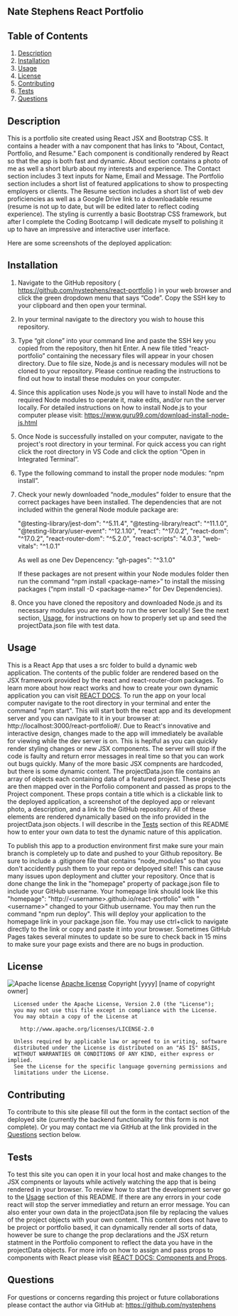 ## Nate Stephens React Portfolio

## Table of Contents
1. [Description](#description)
2. [Installation](#installation)
3. [Usage](#usage)
4. [License](#license)
5. [Contributing](#contributing)
6. [Tests](#tests)
7. [Questions](#questions)

## Description
This is a portfolio site created using React JSX and Bootstrap CSS. It contains a header with a nav component that has links to "About,  Contact, Portfolio, and Resume."  Each component is conditionally rendered by React so that the app is both fast and dynamic. About section contains a photo of me as well a short blurb about my interests and experience.  The Contact section includes 3 text inputs for Name, Email and Message. The Portfolio section includes a short list of featured applications to show to prospecting employers or clients.  The Resume section includes a short list of web dev proficiencies as well as a Google Drive link to a downloadable resume (resume is not up to date, but will be edited later to reflect coding experience).  The styling is currently a basic Bootstrap CSS framework, but after I complete the Coding Bootcamp I will dedicate myself to polishing it up to have an impressive and interactive user interface.

Here are some screenshots of the deployed application:



## Installation
1.  Navigate to the GitHub repository ( https://github.com/nystephens/react-portfolio ) in your web browser and click the green dropdown menu that says “Code”.  Copy the SSH key to your clipboard and then open your terminal.  

2.  In your terminal navigate to the directory you wish to house this repository.   

3.  Type “git clone” into your command line and paste the SSH key you copied from the repository, then hit Enter.  A new file titled “react-portfolio” containing the necessary files will appear in your chosen directory.  Due to file size, Node.js and is necessary  modules will not be cloned to your repository.  Please continue reading the instructions to find out how to install these modules on your computer.   

4.  Since this application uses Node.js you will have to install Node and the required Node modules to operate it, make edits, and/or run the server locally.  For detailed instructions on how  to install Node.js to your computer please visit: https://www.guru99.com/download-install-node-js.html  

5.  Once Node is successfully installed on your computer, navigate to the project's root directory in your terminal.  For quick access you can right click the root directory in VS Code and click the option “Open in Integrated Terminal”. 

6.  Type the following command to install the proper node modules: “npm install”.  

7.  Check your newly downloaded “node_modules” folder to ensure that the correct packages have been installed.  The dependencies that are not included within the general Node module package are:

    "@testing-library/jest-dom": "^5.11.4",
    "@testing-library/react": "^11.1.0",
    "@testing-library/user-event": "^12.1.10",
    "react": "^17.0.2",
    "react-dom": "^17.0.2",
    "react-router-dom": "^5.2.0",
    "react-scripts": "4.0.3",
    "web-vitals": "^1.0.1"

    As well as one Dev Depencency: "gh-pages": "^3.1.0"

    If these packages are not present within your Node modules folder then run the command “npm install \<package-name\>” to install the missing packages (“npm install -D \<package-name\>”  for Dev Dependencies). 

8.  Once you have cloned the repository and downloaded Node.js and its necessary modules you are ready to run the server locally! See the next section, [Usage](#usage), for instructions on how to properly set up and seed the projectData.json file with test data.

## Usage
This is a React App that uses a src folder to build a dynamic web application.  The contents of the public folder are rendered based on the JSX framework provided by the react and react-router-dom packages.  To learn more about how react works and how to create your own dynamic application you can visit [REACT DOCS](https://reactjs.org/docs/getting-started.html).  To run the app on your local computer navigate to the root directory in your terminal and enter the command "npm start".  This will start both the react app and its development server and you can navigate to it in your browser at: http://localhost:3000/react-portfolio#/.  Due to React's innovative and interactive design, changes made to the app will immediately be available for viewing while the dev server is on.  This is heplful as you can quickly render styling changes or new JSX components. The server will stop if the code is faulty and return error messages in real time so that you can work out bugs quickly.  Many of the more basic JSX compnents are hardcoded, but there is some dynamic content.  The projectData.json file contains an array of objects each containing data of a featured project.  These projects are then mapped over in the Porfolio component and passed as props to the Project component.  These props contain a title which is a clickable link to the deployed application, a screenshot of the deployed app or relevant photo, a description, and  a link to the GitHub repository.  All of these elements are rendered dynamically based on the info provided in the projectData.json objects.  I will describe in the [Tests](#tests) section of this README how to enter your own data to test the dynamic nature of this application. 

To publish this app to a production environment first make sure your main branch is completely up to date and pushed to your Github repository.  Be sure to include a .gitignore file that contains "node_modules" so that you don't accidently push them to your repo or delpoyed site!!  This can cause many issues upon deployment and clutter your repository.  Once that is done change the link in the "homepage" property of package.json file to include your GitHub username.  Your homepage link should look like this "homepage": "http://\<username\>.github.io/react-portfolio" with "\<username\>" changed to your Github username. You may then run the command "npm run deploy".  This will deploy your application to the homepage link in your package.json file.  You may use ctrl+click to navigate directly to the link or copy and paste it into your browser.  Sometimes GitHub Pages takes several minutes to update so be sure to check back in 15 mins to make sure your page exists and there are no bugs in production.

## License
![Apache license](https://img.shields.io/badge/license-Apache2.0-brightgreen)
[Apache license](http://www.apache.org/licenses/)
   Copyright [yyyy] [name of copyright owner]

      Licensed under the Apache License, Version 2.0 (the "License");
      you may not use this file except in compliance with the License.
      You may obtain a copy of the License at
   
        http://www.apache.org/licenses/LICENSE-2.0
   
      Unless required by applicable law or agreed to in writing, software
      distributed under the License is distributed on an "AS IS" BASIS,
      WITHOUT WARRANTIES OR CONDITIONS OF ANY KIND, either express or implied.
      See the License for the specific language governing permissions and
      limitations under the License.

## Contributing
To contribute to this site please fill out the form in the contact section of the deployed site (currently the backend functionality for this form is not complete).  Or you may contact me via GitHub at the link provided in the [Questions](#questions) section below. 

## Tests
To test this site you can open it in your local host and make changes to the JSX compnents or layouts while actively watching the app that is being rendered in your browser.  To review how to start the development server go to the [Usage](#usage) section of this README.  If there are any errors in your code react will stop the server immediatley and return an error message.  You can also enter your own data in the projectData.json file by replacing the values of the project objects with your own content.  This content does not have to be project or portfolio based, it can dynamically render all sorts of data, however be sure to change the prop declarations and the JSX return statment in the Portfolio component to reflect the data you have in the projectData objects.  For more info on how to assign and pass props to components with React please visit [REACT DOCS: Components and Props](https://reactjs.org/docs/components-and-props.html).

## Questions
For questions or concerns regarding this project or future collaborations please contact the author via GitHub at:
https://github.com/nystephens
